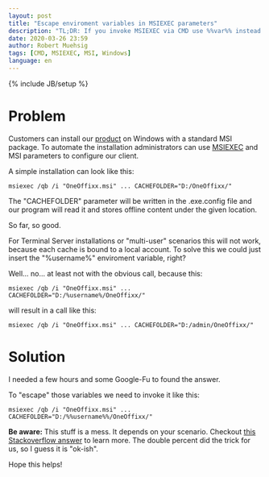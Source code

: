 ```yaml
---
layout: post
title: "Escape enviroment variables in MSIEXEC parameters"
description: "TL;DR: If you invoke MSIEXEC via CMD use %%var%% instead of %var%"
date: 2020-03-26 23:59
author: Robert Muehsig
tags: [CMD, MSIEXEC, MSI, Windows]
language: en
---
```


{% include JB/setup %}

# Problem

Customers can install our [product](https://oneoffixx.com/) on Windows with a standard MSI package. To automate the installation administrators can use [MSIEXEC](https://docs.microsoft.com/de-de/windows/win32/msi/command-line-options?redirectedfrom=MSDN) and MSI parameters to configure our client. 

A simple installation can look like this:

    msiexec /qb /i "OneOffixx.msi" ... CACHEFOLDER="D:/OneOffixx/"

The "CACHEFOLDER" parameter will be written in the .exe.config file and our program will read it and stores offline content under the given location.

So far, so good.

For Terminal Server installations or "multi-user" scenarios this will not work, because each cache is bound to a local account. To solve this we could just insert the "%username%" enviroment variable, right?

Well... no... at least not with the obvious call, because this:

    msiexec /qb /i "OneOffixx.msi" ... CACHEFOLDER="D:/%username%/OneOffixx/"

will result in a call like this:

    msiexec /qb /i "OneOffixx.msi" ... CACHEFOLDER="D:/admin/OneOffixx/"

# Solution

I needed a few hours and some Google-Fu to found the answer.

To "escape" those variables we need to invoke it like this:

    msiexec /qb /i "OneOffixx.msi" ... CACHEFOLDER="D:/%%username%%/OneOffixx/"

__Be aware:__ This stuff is a mess. It depends on your scenario. Checkout [this Stackoverflow answer](https://stackoverflow.com/a/31420292) to learn more. The double percent did the trick for us, so I guess it is "ok-ish".

Hope this helps!
